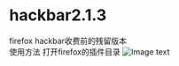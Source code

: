 # hackbar2.1.3
firefox hackbar收费前的残留版本</br>
使用方法
打开firefox的插件目录 
![Image text](https://github.com/HCTYMFF/hackbar2.1.3/img/1.png)

